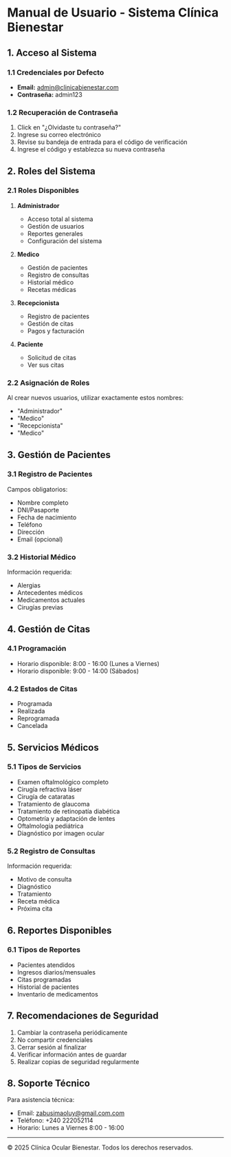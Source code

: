 # Manual de Usuario - Sistema Clínica Bienestar

## 1. Acceso al Sistema

### 1.1 Credenciales por Defecto
- **Email:** admin@clinicabienestar.com
- **Contraseña:** admin123

### 1.2 Recuperación de Contraseña
1. Click en "¿Olvidaste tu contraseña?"
2. Ingrese su correo electrónico
3. Revise su bandeja de entrada para el código de verificación
4. Ingrese el código y establezca su nueva contraseña

## 2. Roles del Sistema

### 2.1 Roles Disponibles
1. **Administrador**
   - Acceso total al sistema
   - Gestión de usuarios
   - Reportes generales
   - Configuración del sistema

2. **Medico**
   - Gestión de pacientes
   - Registro de consultas
   - Historial médico
   - Recetas médicas

3. **Recepcionista**
   - Registro de pacientes
   - Gestión de citas
   - Pagos y facturación

4. **Paciente**
   - Solicitud de citas
   - Ver sus citas

### 2.2 Asignación de Roles
Al crear nuevos usuarios, utilizar exactamente estos nombres:
- "Administrador"
- "Medico"
- "Recepcionista"
- "Medico"

## 3. Gestión de Pacientes

### 3.1 Registro de Pacientes
Campos obligatorios:
- Nombre completo
- DNI/Pasaporte
- Fecha de nacimiento
- Teléfono
- Dirección
- Email (opcional)

### 3.2 Historial Médico
Información requerida:
- Alergias
- Antecedentes médicos
- Medicamentos actuales
- Cirugías previas

## 4. Gestión de Citas

### 4.1 Programación
- Horario disponible: 8:00 - 16:00 (Lunes a Viernes)
- Horario disponible: 9:00 - 14:00 (Sábados)


### 4.2 Estados de Citas
- Programada
- Realizada
- Reprogramada
- Cancelada

## 5. Servicios Médicos

### 5.1 Tipos de Servicios
- Examen oftalmológico completo
- Cirugía refractiva láser
- Cirugía de cataratas
- Tratamiento de glaucoma
- Tratamiento de retinopatía diabética
- Optometría y adaptación de lentes
- Oftalmología pediátrica
- Diagnóstico por imagen ocular

### 5.2 Registro de Consultas
Información requerida:
- Motivo de consulta
- Diagnóstico
- Tratamiento
- Receta médica
- Próxima cita


## 6. Reportes Disponibles

### 6.1 Tipos de Reportes
- Pacientes atendidos
- Ingresos diarios/mensuales
- Citas programadas
- Historial de pacientes
- Inventario de medicamentos

## 7. Recomendaciones de Seguridad

1. Cambiar la contraseña periódicamente
2. No compartir credenciales
3. Cerrar sesión al finalizar
4. Verificar información antes de guardar
5. Realizar copias de seguridad regularmente

## 8. Soporte Técnico

Para asistencia técnica:
- Email: zabusimaoluy@gmail.com.com
- Teléfono: +240 222052114
- Horario: Lunes a Viernes 8:00 - 16:00

---
© 2025 Clínica Ocular Bienestar. Todos los derechos reservados.